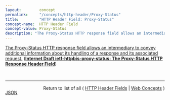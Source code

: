 ```yaml
---
layout:        concept
permalink:     "/concepts/http-header/Proxy-Status"
title:         "HTTP Header Field: Proxy-Status"
concept-name:  HTTP Header Field
concept-value: Proxy-Status
description: "The Proxy-Status HTTP response field allows an intermediary to convey additional information about its handling of a response and its associated request."
---
```


[The Proxy-Status HTTP response field allows an intermediary to convey additional information about its handling of a response and its associated request.](https://datatracker.ietf.org/doc/html/draft-ietf-httpbis-proxy-status#section-2 "Read documentation for HTTP Header Field &#34;Proxy-Status&#34;") (**[Internet Draft ietf-httpbis-proxy-status: The Proxy-Status HTTP Response Header Field](/specs/IETF/I-D/ietf-httpbis-proxy-status "This document defines the Proxy-Status HTTP field to convey the details of intermediary response handling, including generated errors.")**)

<br/>
<hr/>

<p style="float : left"><a href="./Proxy-Status.json" title="JSON representing this particular Web Concept value">JSON</a></p>
<p style="text-align: right">Return to list of all ( <a href="../http-header/">HTTP Header Fields</a> | <a href="../">Web Concepts</a> )</p>
